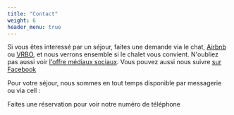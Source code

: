 ```yaml
---
title: "Contact"
weight: 6
header_menu: true
---
```


Si vous êtes interessé par un séjour, faites une demande via le chat, <a href="https://www.airbnb.ca/rooms/38450385?preview_for_ml=true">Airbnb</a> ou <a href="https://www.vrbo.com/2209616?unitId=2774170">VRBO</a>, et nous verrons ensemble si le chalet vous convient. N'oubliez pas aussi voir [l'offre médiaux sociaux](https://abchalet.com/#offre). Vous pouvez aussi nous suivre [sur Facebook](https://www.facebook.com/Au-Bonheur-Chalet-113033587116789/)
 
Pour votre séjour, nous sommes en tout temps disponible par messagerie ou via cell :

<div id="template-contact">Faites une réservation pour voir notre numéro de téléphone</div>